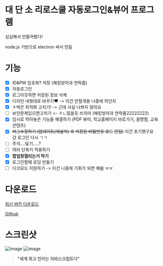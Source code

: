 
# 대 단 소 리로스쿨 자동로그인&뷰어 프로그램
심심해서 만들어봤다!

node.js 기반으로 electron 써서 만듬

# 기능

- [x] ID&PW 암호화? 저장 (해킹방어과 연락좀)
- [x] 자동로그인
- [x] 로그아웃하면 저장된 정보 삭제
- [x] 디자인 내뭣대로 바꾸기❤️ -> 이건 안할게용 나중에 하던지
- [x] ㅈ박은 최적화 고치기! -> 근데 사실 나쁘지 않아요
- [ ] 보안문제있으면고치기 <- ㅈㄴ많을듯 쓰지마 (해킹방어과 연락좀22222222)
- [x] 임시로 막아놓은 기능들 해결하기 (PDF 뷰어, 학교홈페이지 바로가기, 꿈명함, 교육콘텐츠)
- [x] ~~버그수정하기 (업데이트(재설치) 후 저장된 비밀번호 로드 안됨)~~ 이건 포기햇구요 걍 로그인 다시 ㄱㄱ
- [ ] 주석....달기.....?
- [ ] 여러 단축키 적용하기
- [x] **팝업창열리는거 막기**
- [x] 로그인할때 로딩 만들기
- [ ] 다크모드 지원하기 -> 이건 나중에 기회가 되면 해봄 ㅠㅠ

# 다운로드
[최신 버전 다운로드](https://github.com/jxheum/riroschool_electron/releases/latest)

[Github](https://github.com/jxheum/riroschool_electron)

# 스크린샷
![image](https://github.com/user-attachments/assets/b2af1d65-dda5-4df8-8ae3-4c929219d60e)
![image](https://github.com/user-attachments/assets/a71bbb17-162f-4e00-93be-5057efd5584c)

> __"세계 최고 언어는 자바스크립트다"__
